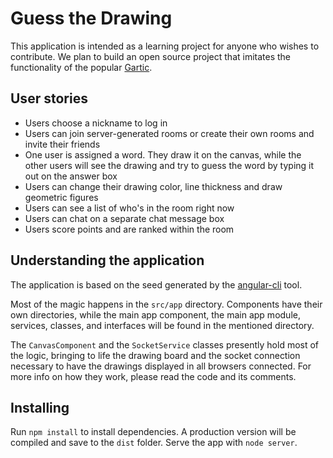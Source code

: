 # Guess the Drawing

This application is intended as a learning project for anyone who wishes to contribute. We plan to build an open source project that imitates the functionality of the popular [Gartic](www.gartic.io).

## User stories

* Users choose a nickname to log in
* Users can join server-generated rooms or create their own rooms and invite their friends
* One user is assigned a word. They draw it on the canvas, while the other users will see the drawing and try to guess the word by typing it out on the answer box
* Users can change their drawing color, line thickness and draw geometric figures
* Users can see a list of who's in the room right now
* Users can chat on a separate chat message box  
* Users score points and are ranked within the room

## Understanding the application

The application is based on the seed generated by the [angular-cli](https://github.com/angular/angular-cli) tool.

Most of the magic happens in the `src/app` directory. Components have their own directories, while the main app component, the main app module, services, classes, and interfaces will be found in the mentioned directory.

The `CanvasComponent` and the `SocketService` classes presently hold most of the logic, bringing to life the drawing board and the socket connection necessary to have the drawings displayed in all browsers connected. For more info on how they work, please read the code and its comments.

## Installing

Run `npm install` to install dependencies. A production version will be compiled and save to the `dist` folder. Serve the app with `node server`.
